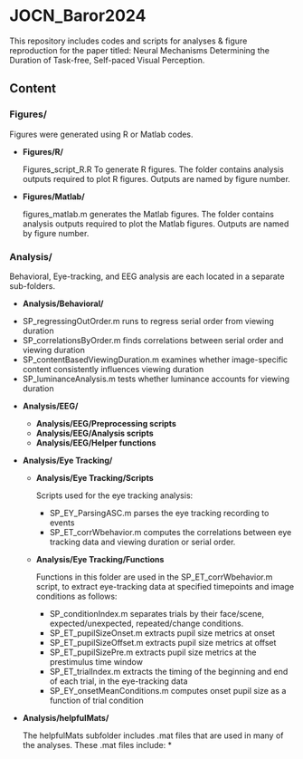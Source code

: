 # JOCN_Baror2024
This repository includes codes and scripts for analyses &amp; figure reproduction for the paper titled: Neural Mechanisms Determining the Duration of Task-free, Self-paced Visual Perception.

## Content

### Figures/
  
Figures were generated using R or Matlab codes.
  
- **Figures/R/**
            
	Figures_script_R.R To generate R figures. 
	The folder contains analysis outputs required to plot R figures. 
	Outputs are named by figure number.

- **Figures/Matlab/**
	    
	figures_matlab.m generates the Matlab figures.
	The folder contains analysis outputs required to plot the Matlab figures. 
	Outputs are named by figure number.
     
### Analysis/

Behavioral, Eye-tracking, and EEG analysis are each located in a separate sub-folders.

- **Analysis/Behavioral/**

* SP_regressingOutOrder.m runs to regress serial order from viewing duration
* SP_correlationsByOrder.m finds correlations between serial order and viewing duration
* SP_contentBasedViewingDuration.m examines whether image-specific content consistently influences viewing duration
* SP_luminanceAnalysis.m tests whether luminance accounts for viewing duration
  
- **Analysis/EEG/**
  
  - **Analysis/EEG/Preprocessing scripts**
  - **Analysis/EEG/Analysis scripts**
  - **Analysis/EEG/Helper functions**

- **Analysis/Eye Tracking/**

  - **Analysis/Eye Tracking/Scripts**

	Scripts used for the eye tracking analysis:

	* SP_EY_ParsingASC.m parses the eye tracking recording to events
	* SP_ET_corrWbehavior.m computes the correlations between eye tracking data and viewing duration or serial order.

  - **Analysis/Eye Tracking/Functions**

	Functions in this folder are used in the SP_ET_corrWbehavior.m script, to extract eye-tracking data at specified timepoints and image conditions as follows:

	* SP_conditionIndex.m separates trials by their face/scene, expected/unexpected, repeated/change conditions.
	* SP_ET_pupilSizeOnset.m extracts pupil size metrics at onset
	* SP_ET_pupilSizeOffset.m extracts pupil size metrics at offset
	* SP_ET_pupilSizePre.m extracts pupil size metrics at the prestimulus time window
	* SP_ET_trialIndex.m extracts the timing of the beginning and end of each trial, in the eye-tracking data
	* SP_EY_onsetMeanConditions.m computes onset pupil size as a function of trial condition

- **Analysis/helpfulMats/**

	The helpfulMats subfolder includes .mat files that are used in many of the analyses. These .mat files include:
 		* 
